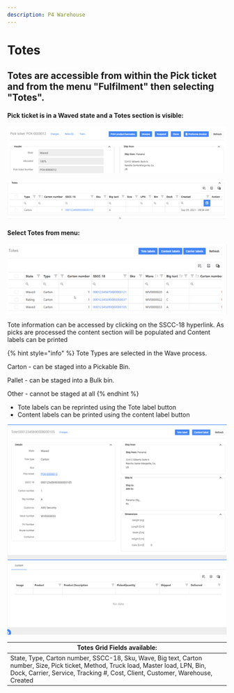 ```yaml
---
description: P4 Warehouse
---
```


# Totes

## Totes are accessible from within the Pick ticket and from the menu "Fulfilment" then selecting "Totes".

#### **Pick ticket is in a Waved state and a Totes section is visible:**

![](<../.gitbook/assets/image (179).png>)

![](<../.gitbook/assets/image (202).png>)

#### **Select Totes from menu:**

![](<../.gitbook/assets/image (221).png>)

Tote information can be accessed by clicking on the SSCC-18 hyperlink. As picks are processed the content section will be populated and Content labels can be printed

{% hint style="info" %}
Tote Types are selected in the Wave process.

Carton - can be staged into a Pickable Bin.

Pallet - can be staged into a Bulk bin.

Other - cannot be staged at all
{% endhint %}

* Tote labels can be reprinted using the Tote label button
* Content labels can be printed using the content label button

![](<../.gitbook/assets/image (140).png>)

| Totes Grid Fields available:                                                                                                                                                                                          |
| --------------------------------------------------------------------------------------------------------------------------------------------------------------------------------------------------------------------- |
| State, Type, Carton number, SSCC-18, Sku, Wave, Big text, Carton number, Size, Pick ticket, Method, Truck load, Master load, LPN, Bin, Dock, Carrier, Service, Tracking #, Cost, Client, Customer, Warehouse, Created |
